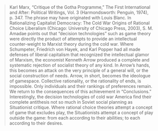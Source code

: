 > Karl Marx, “Critique of the Gotha Programme,” The First International and After: Political Writings, Vol. 3 (Harmondsworth: Penguin, 1974), p. 347. The phrase may have originated with Louis Blanc. In Rationalizing Capitalist Democracy: The Cold War Origins of Rational Choice Liberalism (Chicago: University of Chicago Press, 2003), S. M. Amadae points out that “decision technologies” such as game theory were directly the product of attempts to provide an intellectual counter-weight to Marxist theory during the cold war. Where Schumpeter, Friedrich von Hayek, and Karl Popper had all made defenses of liberal capitalism that recognized the intellectual glamor of Marxism, the economist Kenneth Arrow produced a complete and systematic rejection of socialist theory of any kind. In Arrow’s hands, this becomes an attack on the very principle of a general will, or the social construction of needs. Arrow, in short, becomes the ideologue of gamespace. Collective rationality, or the rationality of ends, is impossible. Only individuals and their rankings of preferences remain. We return to the consequences of this achievement in “Conclusions.” Interestingly, the decision technologies of cold war America find their complete antithesis not so much in Soviet social planning as Situationist critique. Where rational choice theories attempt a concept of game that excludes play, the Situationists attempt a concept of play outside the game: from each according to their abilities; to each according to their desires.
